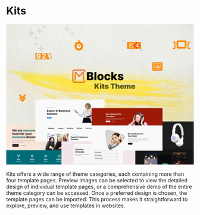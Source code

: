 # Kits

![Kits Theme Banner](img/kits-theme-banner-design-1.png)

Kits offers a wide range of theme categories, each containing more than four template pages. Preview images can be selected to view the detailed design of individual template pages, or a comprehensive demo of the entire theme category can be accessed. Once a preferred design is chosen, the template pages can be  imported. This process makes it straightforward to explore, preview, and use templates in websites.
